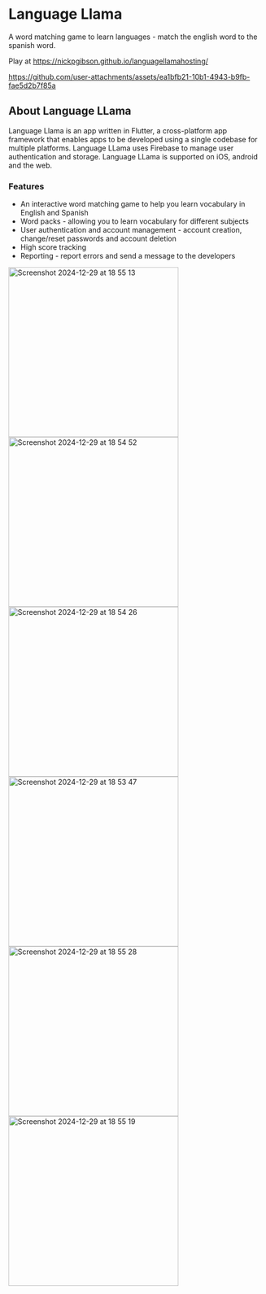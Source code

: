 # Language Llama

A word matching game to learn languages - match the english word to the spanish word.

Play at https://nickpgibson.github.io/languagellamahosting/

https://github.com/user-attachments/assets/ea1bfb21-10b1-4943-b9fb-fae5d2b7f85a

## About Language LLama

Language Llama is an app written in Flutter, a cross-platform app framework that enables apps to be developed using a single codebase for multiple platforms. Language LLama uses Firebase to manage user authentication and storage.
Language LLama is supported on iOS, android and the web.

### Features
* An interactive word matching game to help you learn vocabulary in English and Spanish
* Word packs - allowing you to learn vocabulary for different subjects
* User authentication and account management - account creation, change/reset passwords and account deletion
* High score tracking
* Reporting - report errors and send a message to the developers
  
<img width="334" alt="Screenshot 2024-12-29 at 18 55 13" src="https://github.com/user-attachments/assets/22790bc1-d136-4a0b-92e5-1c17f7ccfb3e" />
<img width="334" alt="Screenshot 2024-12-29 at 18 54 52" src="https://github.com/user-attachments/assets/924bfe3b-2fc7-4088-89c3-1998d757c1c9" />
<img width="334" alt="Screenshot 2024-12-29 at 18 54 26" src="https://github.com/user-attachments/assets/4f773640-573a-461f-9dd0-97a67e51440f" />
<img width="334" alt="Screenshot 2024-12-29 at 18 53 47" src="https://github.com/user-attachments/assets/3ac38262-76ce-4023-85a4-17691360788a" />
<img width="334" alt="Screenshot 2024-12-29 at 18 55 28" src="https://github.com/user-attachments/assets/90eeb27f-1473-4f19-933a-dd3840f0cd2c" />
<img width="334" alt="Screenshot 2024-12-29 at 18 55 19" src="https://github.com/user-attachments/assets/fe54944f-21ca-4601-9bac-2fca42733163" />
